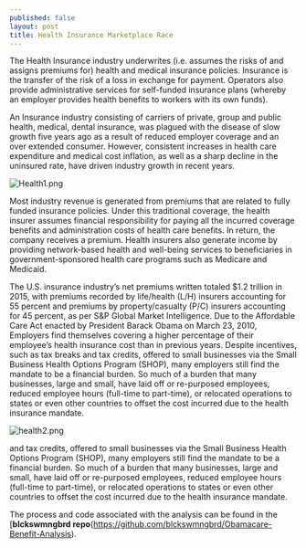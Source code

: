 ```yaml
---
published: false
layout: post
title: Health Insurance Marketplace Race
---
```



The Health Insurance industry underwrites (i.e. assumes the risks of and assigns premiums for) health and medical insurance policies. Insurance is the transfer of the risk of a loss in exchange for payment. Operators also provide administrative services for self-funded insurance plans (whereby an employer provides health benefits to workers with its own funds). 

An Insurance industry consisting of carriers of private, group and public health, medical, dental insurance, was plagued with the disease of slow growth five years ago as a result of reduced employer coverage and an over extended consumer. However, consistent increases in health care expenditure and medical cost inflation, as well as a sharp decline in the uninsured rate, have driven industry growth in recent years.

![Health1.png]({{site.baseurl}}/_posts/Health1.png)

Most industry revenue is generated from premiums that are related to fully funded insurance policies. Under this traditional coverage, the health insurer assumes financial responsibility for paying all the incurred coverage benefits and administration costs of health care benefits. In return, the company receives a premium. Health insurers also generate income by providing network-based health and well-being services to beneficiaries in government-sponsored health care programs such as Medicare and Medicaid.

The U.S. insurance industry’s net premiums written totaled $1.2 trillion in 2015, with premiums recorded by life/health (L/H) insurers accounting for 55 percent and premiums by property/casualty (P/C) insurers accounting for 45 percent, as per S&P Global Market Intelligence. 
Due to the Affordable Care Act enacted by President Barack Obama on March 23, 2010, Employers find themselves covering a higher percentage of their employee’s health insurance cost than in previous years. Despite incentives, such as tax breaks and tax credits, offered to small businesses via the Small Business Health Options Program (SHOP), many employers still find the mandate to be a financial burden.  So much of a burden that many businesses, large and small, have laid off or re-purposed employees, reduced employee hours (full-time to part-time), or relocated operations to states or even other countries to offset the cost incurred due to the health insurance mandate.   

![health2.png]({{site.baseurl}}/_posts/health2.png)


and tax credits, offered to small businesses via the Small Business Health Options Program (SHOP), many employers still find the mandate to be a financial burden.  So much of a burden that many businesses, large and small, have laid off or re-purposed employees, reduced employee hours (full-time to part-time), or relocated operations to states or even other countries to offset the cost incurred due to the health insurance mandate.   

The process and code associated with the analysis can be found in the [**blckswmngbrd repo**(https://github.com/blckswmngbrd/Obamacare-Benefit-Analysis).
